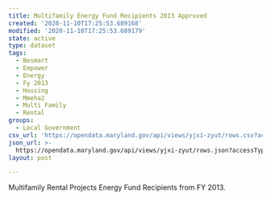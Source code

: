 ```yaml
---
title: Multifamily Energy Fund Recipients 2013 Approved
created: '2020-11-10T17:25:53.689168'
modified: '2020-11-10T17:25:53.689179'
state: active
type: dataset
tags:
  - Besmart
  - Empower
  - Energy
  - Fy 2013
  - Housing
  - Mmeha2
  - Multi Family
  - Rental
groups:
  - Local Government
csv_url: 'https://opendata.maryland.gov/api/views/yjxi-zyut/rows.csv?accessType=DOWNLOAD'
json_url: >-
  https://opendata.maryland.gov/api/views/yjxi-zyut/rows.json?accessType=DOWNLOAD
layout: post

---
```

Multifamily Rental Projects Energy Fund Recipients from FY 2013.
